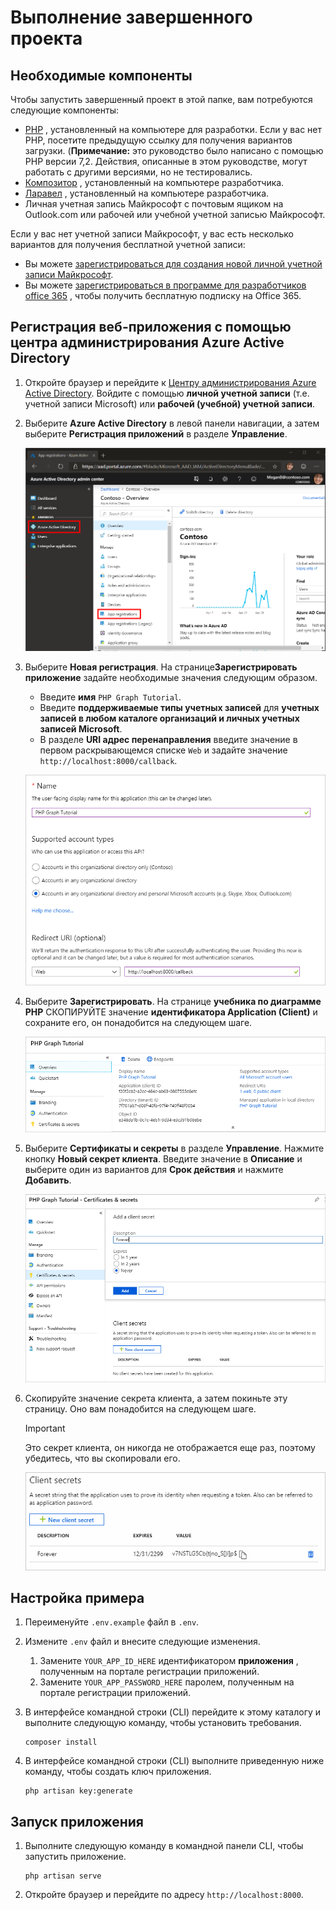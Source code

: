 # <a name="how-to-run-the-completed-project"></a>Выполнение завершенного проекта

## <a name="prerequisites"></a>Необходимые компоненты

Чтобы запустить завершенный проект в этой папке, вам потребуются следующие компоненты:

- [PHP](http://php.net/downloads.php) , установленный на компьютере для разработки. Если у вас нет PHP, посетите предыдущую ссылку для получения вариантов загрузки. (**Примечание:** это руководство было написано с помощью PHP версии 7,2. Действия, описанные в этом руководстве, могут работать с другими версиями, но не тестировались.
- [Композитор](https://getcomposer.org/) , установленный на компьютере разработчика.
- [Ларавел](https://laravel.com/) , установленный на компьютере разработчика.
- Личная учетная запись Майкрософт с почтовым ящиком на Outlook.com или рабочей или учебной учетной записью Майкрософт.

Если у вас нет учетной записи Майкрософт, у вас есть несколько вариантов для получения бесплатной учетной записи:

- Вы можете [зарегистрироваться для создания новой личной учетной записи Майкрософт](https://signup.live.com/signup?wa=wsignin1.0&rpsnv=12&ct=1454618383&rver=6.4.6456.0&wp=MBI_SSL_SHARED&wreply=https://mail.live.com/default.aspx&id=64855&cbcxt=mai&bk=1454618383&uiflavor=web&uaid=b213a65b4fdc484382b6622b3ecaa547&mkt=E-US&lc=1033&lic=1).
- Вы можете [зарегистрироваться в программе для разработчиков office 365](https://developer.microsoft.com/office/dev-program) , чтобы получить бесплатную подписку на Office 365.

## <a name="register-a-web-application-with-the-azure-active-directory-admin-center"></a>Регистрация веб-приложения с помощью центра администрирования Azure Active Directory

1. Откройте браузер и перейдите к [Центру администрирования Azure Active Directory](https://aad.portal.azure.com). Войдите с помощью **личной учетной записи** (т.е. учетной записи Microsoft) или **рабочей (учебной) учетной записи**.

1. Выберите **Azure Active Directory** в левой панели навигации, а затем выберите **Регистрация приложений** в разделе **Управление**.

    ![Снимок экрана с регистрациями приложений ](/tutorial/images/aad-portal-app-registrations.png)

1. Выберите **Новая регистрация**. На странице**Зарегистрировать приложение** задайте необходимые значения следующим образом.

    - Введите **имя** `PHP Graph Tutorial`.
    - Введите **поддерживаемые типы учетных записей** для **учетных записей в любом каталоге организаций и личных учетных записей Microsoft**.
    - В разделе **URI адрес перенаправления** введите значение в первом раскрывающемся списке `Web` и задайте значение `http://localhost:8000/callback`.

    ![Снимок страницы "регистрация приложения"](/tutorial/images/aad-register-an-app.png)

1. Выберите **Зарегистрировать**. На странице **учебника по диаграмме PHP** СКОПИРУЙТЕ значение **идентификатора Application (Client)** и сохраните его, он понадобится на следующем шаге.

    ![Снимок экрана с ИДЕНТИФИКАТОРом приложения для новой регистрации приложения](/tutorial/images/aad-application-id.png)

1. Выберите **Сертификаты и секреты** в разделе **Управление**. Нажмите кнопку **Новый секрет клиента**. Введите значение в **Описание** и выберите один из вариантов для **Срок действия** и нажмите **Добавить**.

    ![Снимок экрана: диалоговое окно добавления секрета клиента](/tutorial/images/aad-new-client-secret.png)

1. Скопируйте значение секрета клиента, а затем покиньте эту страницу. Оно вам понадобится на следующем шаге.

    > [!IMPORTANT]
    > Это секрет клиента, он никогда не отображается еще раз, поэтому убедитесь, что вы скопировали его.

    ![Снимок экрана с недавно добавленным секретом клиента](/tutorial/images/aad-copy-client-secret.png)

## <a name="configure-the-sample"></a>Настройка примера

1. Переименуйте `.env.example` файл в `.env`.
1. Измените `.env` файл и внесите следующие изменения.
    1. Замените `YOUR_APP_ID_HERE` идентификатором **приложения** , полученным на портале регистрации приложений.
    1. Замените `YOUR_APP_PASSWORD_HERE` паролем, полученным на портале регистрации приложений.
1. В интерфейсе командной строки (CLI) перейдите к этому каталогу и выполните следующую команду, чтобы установить требования.

    ```Shell
    composer install
    ```

1. В интерфейсе командной строки (CLI) выполните приведенную ниже команду, чтобы создать ключ приложения.

    ```Shell
    php artisan key:generate
    ```

## <a name="run-the-sample"></a>Запуск приложения

1. Выполните следующую команду в командной панели CLI, чтобы запустить приложение.

    ```Shell
    php artisan serve
    ```

1. Откройте браузер и перейдите по адресу `http://localhost:8000`.